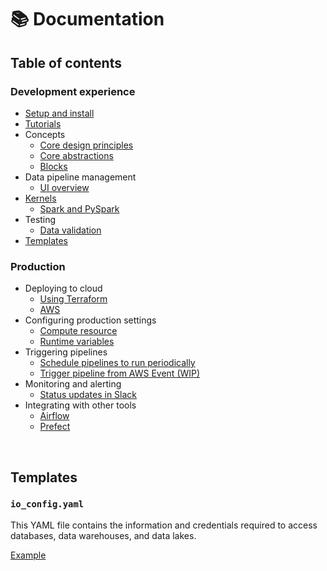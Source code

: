 # 📚 Documentation

## Table of contents

### Development experience
- [Setup and install](tutorials/quick_start/setup.md)
- [Tutorials](tutorials/README.md)
- Concepts
    - [Core design principles](core/design_principles.md)
    - [Core abstractions](core/abstractions.md)
    - [Blocks](blocks/README.md)
- Data pipeline management
    - [UI overview](features/orchestration/README.md)
- [Kernels](kernels/README.md)
    - [Spark and PySpark](spark/setup/README.md)
- Testing
    - [Data validation](testing/README.md#data-validation)
- [Templates](#templates)

### Production
- Deploying to cloud
    - [Using Terraform](deploy/terraform/README.md)
    - [AWS](deploy/aws/README.md)
- Configuring production settings
    - [Compute resource](production/compute_resource.md)
    - [Runtime variables](production/runtime_variables.md)
- Triggering pipelines
    - [Schedule pipelines to run periodically](tutorials/triggers/schedule.md)
    - [Trigger pipeline from AWS Event (WIP)](tutorials/triggers/events/aws.md)
- Monitoring and alerting
    - [Status updates in Slack](monitoring/alerting/slack.md)
- Integrating with other tools
    - [Airflow](tutorials/airflow/integrate_into_existing_project/README.md)
    - [Prefect](production/prefect.md)

<br />

## Templates

### `io_config.yaml`

This YAML file contains the information and credentials required to access
databases, data warehouses, and data lakes.

[Example](https://github.com/mage-ai/mage-ai/blob/master/mage_ai/data_preparation/templates/repo/io_config.yaml)

<br />
